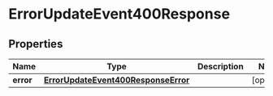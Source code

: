 

# ErrorUpdateEvent400Response


## Properties

| Name | Type | Description | Notes |
|------------ | ------------- | ------------- | -------------|
|**error** | [**ErrorUpdateEvent400ResponseError**](ErrorUpdateEvent400ResponseError.md) |  |  [optional] |



